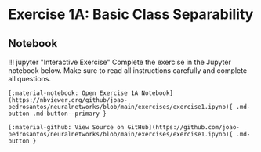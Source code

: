 # Exercise 1A: Basic Class Separability

## Notebook

!!! jupyter "Interactive Exercise"
    Complete the exercise in the Jupyter notebook below. Make sure to read all instructions carefully and complete all questions.

    [:material-notebook: Open Exercise 1A Notebook](https://nbviewer.org/github/joao-pedrosantos/neuralnetworks/blob/main/exercises/exercise1.ipynb){ .md-button .md-button--primary }
    
    [:material-github: View Source on GitHub](https://github.com/joao-pedrosantos/neuralnetworks/blob/main/exercises/exercise1.ipynb){ .md-button }

